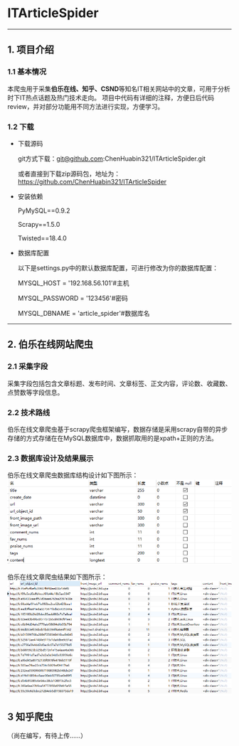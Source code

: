 # ITArticleSpider

---
## 1. 项目介绍
### 1.1 基本情况
本爬虫用于采集**伯乐在线、知乎、CSND**等知名IT相关网站中的文章，可用于分析时下IT热点话题及热门技术走向。
项目中代码有详细的注释，方便日后代码review，并对部分功能用不同方法进行实现，方便学习。
### 1.2 下载
- 下载源码

    git方式下载：git@github.com:ChenHuabin321/ITArticleSpider.git

    或者直接到下载zip源码包，地址为：https://github.com/ChenHuabin321/ITArticleSpider
- 安装依赖

    PyMySQL==0.9.2

    Scrapy==1.5.0

    Twisted==18.4.0
- 数据库配置

    以下是settings.py中的默认数据库配置，可进行修改为你的数据库配置：

    MYSQL_HOST = '192.168.56.101'#主机

    MYSQL_PASSWORD = '123456'#密码

    MYSQL_DBNAME = 'article_spider'#数据库名

---

## 2. 伯乐在线网站爬虫
### 2.1 采集字段
采集字段包括包含文章标题、发布时间、文章标签、正文内容，评论数、收藏数、点赞数等字段信息。
### 2.2 技术路线
伯乐在线文章爬虫基于scrapy爬虫框架编写，数据存储是采用scrapy自带的异步存储的方式存储在在MySQL数据库中，数据抓取用的是xpath+正则的方法。
### 2.3 数据库设计及结果展示
伯乐在线文章爬虫数据库结构设计如下图所示：
![伯乐在线文章爬虫数据库结构设计](https://github.com/ChenHuabin321/ITArticleSpider/blob/master/git_images/jobboe_database.png)

伯乐在线文章爬虫结果如下图所示：
![伯乐在线文章爬虫结果展示](https://github.com/ChenHuabin321/ITArticleSpider/blob/master/git_images/jobbole_data.png)
## 3 知乎爬虫
（尚在编写，有待上传……）
